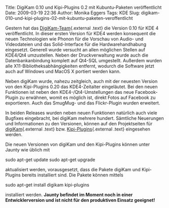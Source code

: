 Title: DigiKam 0.10 und Kipi-Plugins 0.2 mit Kubuntu-Paketen veröffentlicht
Date: 2009-03-19 22:36
Author: Monika Eggers
Tags: KDE
Slug: digikam-010-und-kipi-plugins-02-mit-kubuntu-paketen-veroffentlicht

Gestern hat das
[DigiKam-Team](http://www.digikam.org/ "http://www.digikam.org"){.external
.text} die Version 0.10 für KDE 4 veröffentlicht. In dieser ersten
Version für KDE4 werden konsequent die neuen Technologien wie Phonon für
die Vorschau von Audio- und Videodateien und das Solid-Interface für die
Hardwarehandhabung eingesetzt. Generell wurde versucht an allen
möglichen Stellen auf KDE4/Qt4 umzustellen. Neben der Druckverwaltung
wurde auch die Datenbankanbindung komplett auf Qt4-SQL umgestellt.
Außerdem wurden alle X11-Bibliotheksabhängigkeiten entfernt, wodurch die
Software jetzt auch auf Windows und MacOS X portiert werden kann.

</p>
Neben digiKam wurde, nahezu zeitgleich, auch mit der neuesten Version
von den Kipi-Plugins 0.20 das KDE4-Zeitalter eingeläutet. Bei den neuen
Funktionen ist neben den KDE4-/Qt4-Umstellungen das neue Facebook-Plugin
zu erwähnen, womit es möglich ist, direkt Fotos auf Facebook zu
exportieren. Auch das SmugMug- und das Flickr-Plugin wurden erweitert.

</p>
<!--break--><!--break-->

In beiden Releases wurden neben neuen Funktionen natürlich auch viele
Bugfixes eingebracht, bei digiKam mehrere hundert. Sämtliche Neuerungen
und Informationen zu den Versionen, können auf den Projektseiten für
[digiKam](http://www.digikam.org/drupal/node/434 "http://www.digikam.org/drupal/node/434"){.external
.text} bzw.
[Kipi-Plugins](http://www.digikam.org/drupal/node/433 "http://www.digikam.org/drupal/node/433"){.external
.text} eingesehen werden.

</p>
Die neuen Versionen von digiKam und den Kipi-Plugins können unter Jaunty
wie üblich mit

</p>
     sudo apt-get update
     sudo apt-get upgrade

aktualisiert werden, vorausgesetzt, dass die Pakete digiKam und
Kipi-Plugins bereits installiert sind. Die Pakete können mittels

</p>
     sudo apt-get install digikam kipi-plugins

installiert werden. **Jaunty befindet im Moment noch in einer
Entwicklerversion und ist nicht für den produktiven Einsatz geeignet!**

</p>

